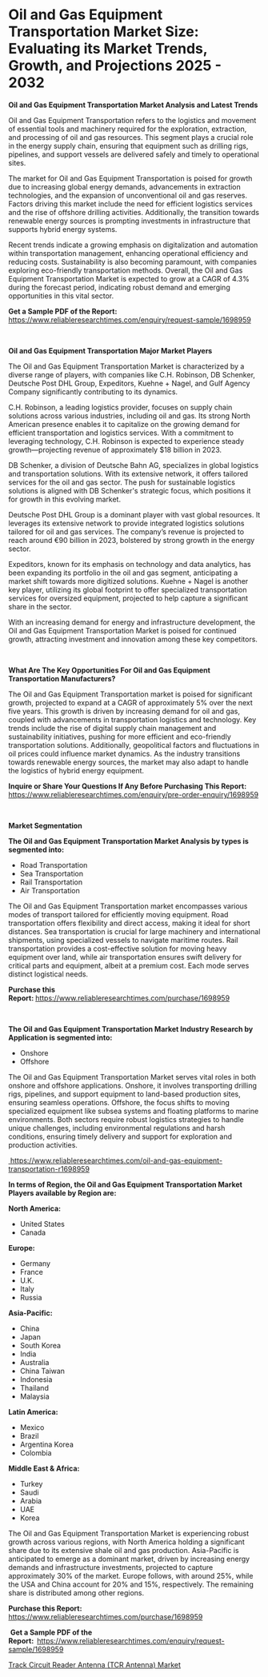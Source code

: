 <p><h1>Oil and Gas Equipment Transportation Market Size: Evaluating its Market Trends, Growth, and Projections 2025 - 2032</h1></p><p><strong>Oil and Gas Equipment Transportation Market Analysis and Latest Trends</strong></p>
<p><p>Oil and Gas Equipment Transportation refers to the logistics and movement of essential tools and machinery required for the exploration, extraction, and processing of oil and gas resources. This segment plays a crucial role in the energy supply chain, ensuring that equipment such as drilling rigs, pipelines, and support vessels are delivered safely and timely to operational sites.</p><p>The market for Oil and Gas Equipment Transportation is poised for growth due to increasing global energy demands, advancements in extraction technologies, and the expansion of unconventional oil and gas reserves. Factors driving this market include the need for efficient logistics services and the rise of offshore drilling activities. Additionally, the transition towards renewable energy sources is prompting investments in infrastructure that supports hybrid energy systems.</p><p>Recent trends indicate a growing emphasis on digitalization and automation within transportation management, enhancing operational efficiency and reducing costs. Sustainability is also becoming paramount, with companies exploring eco-friendly transportation methods. Overall, the Oil and Gas Equipment Transportation Market is expected to grow at a CAGR of 4.3% during the forecast period, indicating robust demand and emerging opportunities in this vital sector.</p></p>
<p><strong>Get a Sample PDF of the Report:&nbsp;</strong> <a href="https://www.reliableresearchtimes.com/enquiry/request-sample/1698959?utm_campaign=3206&utm_medium=2&utm_source=Github&utm_content=ia&utm_term=27032025&utm_id=oil-and-gas-equipment-transportation">https://www.reliableresearchtimes.com/enquiry/request-sample/1698959</a></p>
<p>&nbsp;</p>
<p><strong>Oil and Gas Equipment Transportation Major Market Players</strong></p>
<p><p>The Oil and Gas Equipment Transportation Market is characterized by a diverse range of players, with companies like C.H. Robinson, DB Schenker, Deutsche Post DHL Group, Expeditors, Kuehne + Nagel, and Gulf Agency Company significantly contributing to its dynamics.</p><p>C.H. Robinson, a leading logistics provider, focuses on supply chain solutions across various industries, including oil and gas. Its strong North American presence enables it to capitalize on the growing demand for efficient transportation and logistics services. With a commitment to leveraging technology, C.H. Robinson is expected to experience steady growth—projecting revenue of approximately $18 billion in 2023.</p><p>DB Schenker, a division of Deutsche Bahn AG, specializes in global logistics and transportation solutions. With its extensive network, it offers tailored services for the oil and gas sector. The push for sustainable logistics solutions is aligned with DB Schenker's strategic focus, which positions it for growth in this evolving market.</p><p>Deutsche Post DHL Group is a dominant player with vast global resources. It leverages its extensive network to provide integrated logistics solutions tailored for oil and gas services. The company’s revenue is projected to reach around €90 billion in 2023, bolstered by strong growth in the energy sector.</p><p>Expeditors, known for its emphasis on technology and data analytics, has been expanding its portfolio in the oil and gas segment, anticipating a market shift towards more digitized solutions. Kuehne + Nagel is another key player, utilizing its global footprint to offer specialized transportation services for oversized equipment, projected to help capture a significant share in the sector.</p><p>With an increasing demand for energy and infrastructure development, the Oil and Gas Equipment Transportation Market is poised for continued growth, attracting investment and innovation among these key competitors.</p></p>
<p>&nbsp;</p>
<p><strong>What Are The Key Opportunities For Oil and Gas Equipment Transportation Manufacturers?</strong></p>
<p><p>The Oil and Gas Equipment Transportation market is poised for significant growth, projected to expand at a CAGR of approximately 5% over the next five years. This growth is driven by increasing demand for oil and gas, coupled with advancements in transportation logistics and technology. Key trends include the rise of digital supply chain management and sustainability initiatives, pushing for more efficient and eco-friendly transportation solutions. Additionally, geopolitical factors and fluctuations in oil prices could influence market dynamics. As the industry transitions towards renewable energy sources, the market may also adapt to handle the logistics of hybrid energy equipment.</p></p>
<p><strong>Inquire or Share Your Questions If Any Before Purchasing This Report:</strong> <a href="https://www.reliableresearchtimes.com/enquiry/pre-order-enquiry/1698959?utm_campaign=3206&utm_medium=2&utm_source=Github&utm_content=ia&utm_term=27032025&utm_id=oil-and-gas-equipment-transportation">https://www.reliableresearchtimes.com/enquiry/pre-order-enquiry/1698959</a></p>
<p>&nbsp;</p>
<p><strong>Market Segmentation</strong></p>
<p><strong>The Oil and Gas Equipment Transportation Market Analysis by types is segmented into:</strong></p>
<p><ul><li>Road Transportation</li><li>Sea Transportation</li><li>Rail Transportation</li><li>Air Transportation</li></ul></p>
<p><p>The Oil and Gas Equipment Transportation market encompasses various modes of transport tailored for efficiently moving equipment. Road transportation offers flexibility and direct access, making it ideal for short distances. Sea transportation is crucial for large machinery and international shipments, using specialized vessels to navigate maritime routes. Rail transportation provides a cost-effective solution for moving heavy equipment over land, while air transportation ensures swift delivery for critical parts and equipment, albeit at a premium cost. Each mode serves distinct logistical needs.</p></p>
<p><strong>Purchase this Report:&nbsp;</strong><a href="https://www.reliableresearchtimes.com/purchase/1698959?utm_campaign=3206&utm_medium=2&utm_source=Github&utm_content=ia&utm_term=27032025&utm_id=oil-and-gas-equipment-transportation">https://www.reliableresearchtimes.com/purchase/1698959</a></p>
<p>&nbsp;</p>
<p><strong>The Oil and Gas Equipment Transportation Market Industry Research by Application is segmented into:</strong></p>
<p><ul><li>Onshore</li><li>Offshore</li></ul></p>
<p><p>The Oil and Gas Equipment Transportation Market serves vital roles in both onshore and offshore applications. Onshore, it involves transporting drilling rigs, pipelines, and support equipment to land-based production sites, ensuring seamless operations. Offshore, the focus shifts to moving specialized equipment like subsea systems and floating platforms to marine environments. Both sectors require robust logistics strategies to handle unique challenges, including environmental regulations and harsh conditions, ensuring timely delivery and support for exploration and production activities.</p></p>
<p><a href="https://www.reliableresearchtimes.com/oil-and-gas-equipment-transportation-r1698959?utm_campaign=3206&utm_medium=2&utm_source=Github&utm_content=ia&utm_term=27032025&utm_id=oil-and-gas-equipment-transportation">&nbsp;https://www.reliableresearchtimes.com/oil-and-gas-equipment-transportation-r1698959</a></p>
<p><strong>In terms of Region, the Oil and Gas Equipment Transportation Market Players available by Region are:</strong></p>
<p>
    <p> <strong> North America: </strong>
        <ul>
            <li>United States</li>
            <li>Canada</li>
        </ul>
        </p> 
    <p> <strong> Europe: </strong>
        <ul>
            <li>Germany</li>
            <li>France</li>
            <li>U.K.</li>
            <li>Italy</li>
            <li>Russia</li>
        </ul>
        </p> 
    <p> <strong> Asia-Pacific: </strong>
        <ul>
            <li>China</li>
            <li>Japan</li>
            <li>South Korea</li>
            <li>India</li>
            <li>Australia</li>
            <li>China Taiwan</li>
            <li>Indonesia</li>
            <li>Thailand</li>
            <li>Malaysia</li>
        </ul>
        </p> 
    <p> <strong> Latin America: </strong>
        <ul>
            <li>Mexico</li>
            <li>Brazil</li>
            <li>Argentina Korea</li>
            <li>Colombia</li>
        </ul>
        </p> 
    <p> <strong> Middle East & Africa: </strong>
        <ul>
            <li>Turkey</li>
            <li>Saudi</li>
            <li>Arabia</li>
            <li>UAE</li>
            <li>Korea</li>
        </ul>
    </p>
    </p>
<p><p>The Oil and Gas Equipment Transportation Market is experiencing robust growth across various regions, with North America holding a significant share due to its extensive shale oil and gas production. Asia-Pacific is anticipated to emerge as a dominant market, driven by increasing energy demands and infrastructure investments, projected to capture approximately 30% of the market. Europe follows, with around 25%, while the USA and China account for 20% and 15%, respectively. The remaining share is distributed among other regions.</p></p>
<p><strong>Purchase this Report: </strong><a href="https://www.reliableresearchtimes.com/purchase/1698959?utm_campaign=3206&utm_medium=2&utm_source=Github&utm_content=ia&utm_term=27032025&utm_id=oil-and-gas-equipment-transportation">https://www.reliableresearchtimes.com/purchase/1698959</a></p>
<p>&nbsp;<strong>Get a Sample PDF of the Report:&nbsp;&nbsp;</strong><a href="https://www.reliableresearchtimes.com/enquiry/request-sample/1698959?utm_campaign=3206&utm_medium=2&utm_source=Github&utm_content=ia&utm_term=27032025&utm_id=oil-and-gas-equipment-transportation">https://www.reliableresearchtimes.com/enquiry/request-sample/1698959</a></p>
<p><strong></strong></p>
<p><p><a href="https://github.com/ugurgyuri/Market-Research-Report-List-1/blob/main/track-circuit-reader-antenna-tcr-antenna-market.md?utm_campaign=3206&utm_medium=2&utm_source=Github&utm_content=ia&utm_term=27032025&utm_id=oil-and-gas-equipment-transportation">Track Circuit Reader Antenna (TCR Antenna) Market</a></p></p>